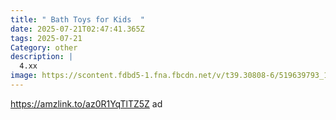 ```yaml
---
title: " Bath Toys for Kids  "
date: 2025-07-21T02:47:41.365Z
tags: 2025-07-21
Category: other
description: |
  4.xx
image: https://scontent.fdbd5-1.fna.fbcdn.net/v/t39.30808-6/519639793_122114889962931522_8616329633359284426_n.jpg?stp=dst-jpg_p526x296_tt6&_nc_cat=111&ccb=1-7&_nc_sid=aa7b47&_nc_ohc=RuyC6ov_hvgQ7kNvwF0t3Xa&_nc_oc=AdkPAnUV5LvdWyXdJhAgIVuscnQCtAYbSxxh8xD3SED7Esrs0bjFk7mA-e7A0TYZ20Wjm1zdLC_aRN1CUCFWurUR&_nc_zt=23&_nc_ht=scontent.fdbd5-1.fna&_nc_gid=aTsgixc9tIltSzcVm5QQCA&oh=00_AfSG46O4Yubai27EFgRKRoZYo1M0giwUZaMjI2IQh4ibxw&oe=688379D5
---
```

https://amzlink.to/az0R1YqTlTZ5Z   ad